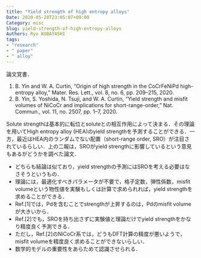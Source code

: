 ```yaml
---
title: "Yield strength of high entropy alloys"
Date: 2020-05-28T23:05:07+09:00
Category: misc
Slug: yield-strength-of-high-entropy-alloys
Authors: Ryo KOBAYASHI
tags: 
- "research"
- " paper"
- " alloy"
---
```


論文覚書．

1. B. Yin and W. A. Curtin, “Origin of high strength in the CoCrFeNiPd high-entropy alloy,” Mater. Res. Lett., vol. 8, no. 6, pp. 209–215, 2020.
2. B. Yin, S. Yoshida, N. Tsuji, and W. A. Curtin, “Yield strength and misfit volumes of NiCoCr and implications for short-range-order,” Nat. Commun., vol. 11, no. 2507, pp. 1–7, 2020.

Solute strengthは基本的に転位とsoluteとの相互作用によって決まる．その理論を用いてHigh entropy alloy (HEA)のyield strengthを予測することができる．一方，最近はHEA内のランダムでない配置（short-range order, SRO）が注目されているらしい．上の二報は，SROがyield strengthに影響しているという意見もあるがどうかを調べた論文．

- どちらも結論は似ており，yield strengthの予測にはSROを考える必要はなさそうというもの．
- 理論には，最適化すべきパラメータが不要で，格子定数，弾性係数，misfit volumeという物性値を実験もしくは計算で求められれば，yield strengthを求めることができる．
- Ref.[1]では，Pdを含むことでstrengthが上昇するのは，Pdのmisfit volumeが大きいから．
- Ref.[2]でも，SROを持ち出さずに実験値と理論だけでyield strengthをかなり精度良く予測できる．
- ただし，Ref.[2]のNiCoCr系では，どうもDFT計算の精度が悪いようで，misfit volumeを精度良く求めることができないらしい．
- 数学的モデルの重要性をあらためて認識させられる．



